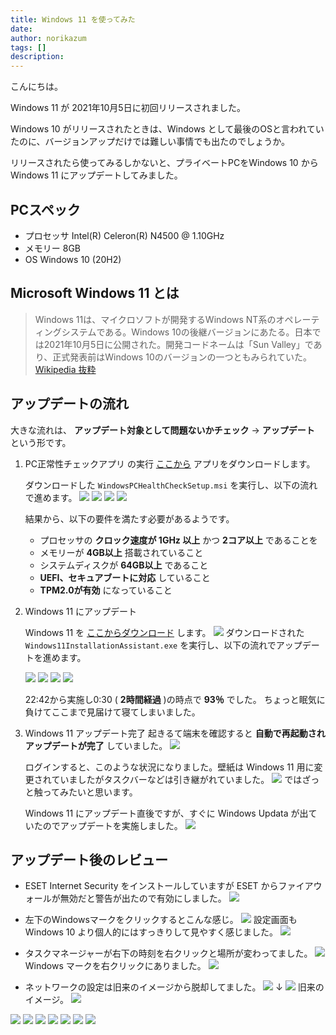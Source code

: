 ```yaml
---
title: Windows 11 を使ってみた
date: 
author: norikazum
tags: []
description: 
---
```


こんにちは。

Windows 11 が 2021年10月5日に初回リリースされました。

Windows 10 がリリースされたときは、Windows として最後のOSと言われていたのに、バージョンアップだけでは難しい事情でも出たのでしょうか。

リリースされたら使ってみるしかないと、プライベートPCをWindows 10 から Windows 11 にアップデートしてみました。

## PCスペック
- プロセッサ Intel(R) Celeron(R) N4500 @ 1.10GHz
- メモリー 8GB
- OS Windows 10 (20H2)

## Microsoft Windows 11 とは

>Windows 11は、マイクロソフトが開発するWindows NT系のオペレーティングシステムである。Windows 10の後継バージョンにあたる。日本では2021年10月5日に公開された。開発コードネームは「Sun Valley」であり、正式発表前はWindows 10のバージョンの一つともみられていた。
[Wikipedia 抜粋](https://ja.wikipedia.org/wiki/Microsoft_Windows_11)

## アップデートの流れ

大きな流れは、 **アップデート対象として問題ないかチェック** → **アップデート** という形です。

1. PC正常性チェックアプリ の実行
    [ここから](https://aka.ms/GetPCHealthCheckApp) アプリをダウンロードします。
    
    ダウンロードした `WindowsPCHealthCheckSetup.msi` を実行し、以下の流れで進めます。 
    ![](images/2021-10-29_22h34_56.jpg)
    ![](images/2021-10-29_22h35_22.jpg)
    ![](images/2021-10-29_22h35_49.jpg)
    ![](images/2021-10-29_22h36_24.jpg)
    
    結果から、以下の要件を満たす必要があるようです。
    - プロセッサの **クロック速度が 1GHz 以上** かつ **2コア以上** であることを
    - メモリーが **4GB以上** 搭載されていること
    - システムディスクが **64GB以上** であること
    - **UEFI、セキュアブートに対応** していること
    - **TPM2.0が有効** になっていること

1. Windows 11 にアップデート
    
    Windows 11 を [ここからダウンロード](https://www.microsoft.com/ja-jp/software-download/) します。
    ![](images/2021-10-29_22h41_20.jpg)
    ダウンロードされた `Windows11InstallationAssistant.exe` を実行し、以下の流れでアップデートを進めます。

    ![](images/2021-10-29_22h41_47.jpg)
    ![](images/2021-10-29_22h42_09.jpg)
    ![](images/2021-10-29_22h42_17.jpg)
    ![](images/2021-10-30_00h36_54.jpg)

    22:42から実施し0:30 ( **2時間経過** )の時点で **93％** でした。
    ちょっと眠気に負けてここまで見届けて寝てしまいました。

1. Windows 11 アップデート完了
    起きるて端末を確認すると **自動で再起動されアップデートが完了** していました。
    ![](images/2021-10-30_08h35_25.jpg)
    
    ログインすると、このような状況になりました。壁紙は Windows 11 用に変更されていましたがタスクバーなどは引き継がれていました。
    ![](images/2021-10-30_08h37_17.jpg)
    ではざっと触ってみたいと思います。

    Windows 11 にアップデート直後ですが、すぐに Windows Updata が出ていたのでアップデートを実施しました。
    ![](images/2021-10-30_08h44_11.jpg)

## アップデート後のレビュー
- ESET Internet Security をインストールしていますが ESET からファイアウォールが無効だと警告が出たので有効にしました。
    ![](images/2021-10-30_08h39_57.jpg)

- 左下のWindowsマークをクリックするとこんな感じ。
    ![](images/2021-10-30_20h42_41.jpg)
    設定画面もWindows 10 より個人的にはすっきりして見やすく感じました。
    ![](images/2021-10-30_08h43_46.jpg)

- タスクマネージャーが右下の時刻を右クリックと場所が変わってました。
    ![](images/2021-10-30_08h45_10.jpg)
    Windows マークを右クリックにありました。
    ![](images/2021-10-30_20h45_39.jpg)

- ネットワークの設定は旧来のイメージから脱却してました。
    ![](images/2021-10-30_08h47_04.jpg)
    ↓
    ![](images/2021-10-30_08h47_28.jpg)
    旧来のイメージ。
    ![](images/2021-10-30_08h48_21.jpg)

![](images/)
![](images/)
![](images/)
![](images/)
![](images/)
![](images/)
![](images/)
